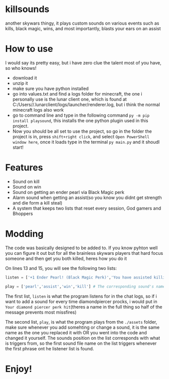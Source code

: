 # killsounds
another skywars thingy, it plays custom sounds on various events such as kills, black magic, wins, and most importantly, blasts your ears on an assist

# How to use

I would say its pretty easy, but i have zero clue the talent most of you have, so who knows!

* download it
* unzip it
* make sure you have python installed
* go into values.txt and find a logs folder for minecraft, the one i personally use is the lunar client one, which is found at C:/Users/<your windows user>/.lunarclient/logs/launcher/renderer.log, but i think the normal minecraft logs also work
* go to command line and type in the following command `py -m pip install playsound`, this installs the one python plugin used in this project.
* Now you should be all set to use the project, so go in the folder the project is in, press `shift+right click`, and select `Open PowerShell window here`, once it loads type in the terminal `py main.py` and it shoudl start!
  
# Features
  
* Sound on kill
* Sound on win
* Sound on getting an ender pearl via Black Magic perk
* Alarm sound when getting an assist(so you know you didnt get strength and die form a kill steal)
* A system that keeps two lists that reset every session, God gamers and Bhoppers
# Modding
The code was basically designed to be added to. If you know pyhton well you can figure it out but for all the brainless skywars players that hard focus someone and then get you both killed, heres how you do it
  
On lines 13 and 15, you will see the following two lists:
  
``` py 
listen = ['+1 Ender Pearl! (Black Magic Perk)','You have assisted killing','You won! Want to play again? Click here! ','+1 SkyWars Experience (Kill)'] # What the program should look for in the chat logs

play = ['pearl','assist','win','kill'] # The corresponding sound's name, in the same position on the list
```
The first list, `listen` is what the program listens for in the chat logs, so if i want to add a sound for every time diamondpiercer procks, i would put in `Your diamond piercer perk hit`(theres a name in the full thing so half of the message prevents most missfires)

The second list, `play`, is what the program plays from the `./assets` folder, make sure whenever you add somehting or change a sound, it is the same name as the one you replaced it with OR you went into the code and changed it yourself. The sounds position on the list corresponds with what is triggers from, so the first sound file name on the list triggers whenever the first phrase ont he listener list is found.
  
# Enjoy!
